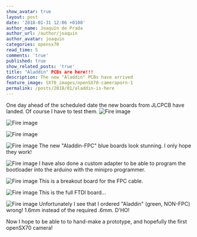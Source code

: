 ```yaml
---
show_avatar: true
layout: post
date: '2018-01-31 12:06 +0100'
author_name: Joaquín de Prada
author_url: /author/joaquin
author_avatar: joaquin
categories: opensx70
read_time: 5
comments: 'true'
published: true
show_related_posts: 'true'
title: "Aladdin" PCBs are here!!!
description: The new "Aladdin" PCBs have arrived
feature_image: SX70_images/openSX70-cameraporn-1
permalink: /posts/2018/01/aladdin-is-here
---
```

One day ahead of the scheduled date the new boards from JLCPCB have landed.
Of course I have to test them. 
![Fire image]({{site.url}}/{{site.baseurl}}img/2018/01/the-boards-are-here-01.jpg)

![Fire image]({{site.url}}/{{site.baseurl}}img/2018/01/the-boards-are-here-02.jpg)

![Fire image]({{site.url}}/{{site.baseurl}}img/2018/01/the-boards-are-here-03.jpg)

![Fire image]({{site.url}}/{{site.baseurl}}img/2018/01/the-boards-are-here-04.jpg)
The new "Aladdin-FPC" blue boards look stunning. I only hope they work!

![Fire image]({{site.url}}/{{site.baseurl}}img/2018/01/the-boards-are-here-05.jpg)
I have also done a custom adapter to be able to program the bootloader into the arduino with the minipro programmer.

![Fire image]({{site.url}}/{{site.baseurl}}img/2018/01/the-boards-are-here-06.jpg)
This is a breakout board for the FPC cable.

![Fire image]({{site.url}}/{{site.baseurl}}img/2018/01/the-boards-are-here-07.jpg)
This is the full FTDI board...

![Fire image]({{site.url}}/{{site.baseurl}}img/2018/01/the-boards-are-here-08.jpg)
Unfortunately I see that I ordered "Aladdin" (green, NON-FPC) wrong! 1.6mm instead of the required .6mm. D'HO!

Now I hope to be able to to hand-make a prototype, and hopefully the first openSX70 camera! 
